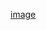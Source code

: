 [image](https://github.com/melanietatiana93/interactive_CV/assets/111203442/84658b1e-6038-4382-8089-02e30ae6aefd)
